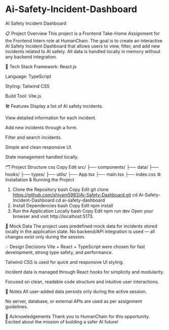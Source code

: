 # Ai-Safety-Incident-Dashboard

AI Safety Incident Dashboard

📋 Project Overview
This project is a Frontend Take-Home Assignment for the Frontend Intern role at HumanChain.
The goal is to create an interactive AI Safety Incident Dashboard that allows users to view, filter, and add new incidents related to AI safety.
All data is handled locally in memory without any backend integration.

🚀 Tech Stack
Framework: React.js

Language: TypeScript

Styling: Tailwind CSS

Build Tool: Vite.js

🛠️ Features
Display a list of AI safety incidents.

View detailed information for each incident.

Add new incidents through a form.

Filter and search incidents.

Simple and clean responsive UI.

State management handled locally.

🗂️ Project Structure
css
Copy
Edit
src/
  ├── components/
  ├── data/
  ├── hooks/
  ├── types/
  ├── utils/
  ├── App.tsx
  ├── main.tsx
  ├── index.css
⚙️ Installation & Running the Project
1. Clone the Repository
bash
Copy
Edit
git clone  https://github.com/shivam5983/Ai-Safety-Dashboard.git cd Ai-Safety-Incident-Dashboard
cd ai-safety-dashboard
2. Install Dependencies
bash
Copy
Edit
npm install
3. Run the Application Locally
bash
Copy
Edit
npm run dev
Open your browser and visit http://localhost:5173.

📄 Mock Data
The project uses predefined mock data for incidents stored locally in the application state.
No backend/API integration is used — all changes exist only during the session.

💡 Design Decisions
Vite + React + TypeScript were chosen for fast development, strong type safety, and performance.

Tailwind CSS is used for quick and responsive UI styling.

Incident data is managed through React hooks for simplicity and modularity.

Focused on clean, readable code structure and intuitive user interactions.

📌 Notes
All user-added data persists only during the active session.

No server, database, or external APIs are used as per assignment guidelines.

🙏 Acknowledgements
Thank you to HumanChain for this opportunity. Excited about the mission of building a safer AI future!
